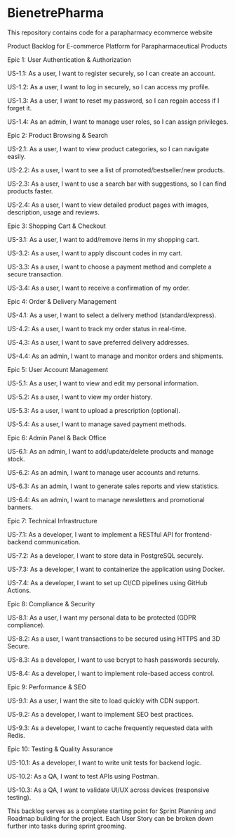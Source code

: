 # BienetrePharma
This repository contains code for a parapharmacy ecommerce website 

Product Backlog for E-commerce Platform for Parapharmaceutical Products

Epic 1: User Authentication & Authorization

US-1.1: As a user, I want to register securely, so I can create an account.

US-1.2: As a user, I want to log in securely, so I can access my profile.

US-1.3: As a user, I want to reset my password, so I can regain access if I forget it.

US-1.4: As an admin, I want to manage user roles, so I can assign privileges.

Epic 2: Product Browsing & Search

US-2.1: As a user, I want to view product categories, so I can navigate easily.

US-2.2: As a user, I want to see a list of promoted/bestseller/new products.

US-2.3: As a user, I want to use a search bar with suggestions, so I can find products faster.

US-2.4: As a user, I want to view detailed product pages with images, description, usage and reviews.

Epic 3: Shopping Cart & Checkout

US-3.1: As a user, I want to add/remove items in my shopping cart.

US-3.2: As a user, I want to apply discount codes in my cart.

US-3.3: As a user, I want to choose a payment method and complete a secure transaction.

US-3.4: As a user, I want to receive a confirmation of my order.

Epic 4: Order & Delivery Management

US-4.1: As a user, I want to select a delivery method (standard/express).

US-4.2: As a user, I want to track my order status in real-time.

US-4.3: As a user, I want to save preferred delivery addresses.

US-4.4: As an admin, I want to manage and monitor orders and shipments.

Epic 5: User Account Management

US-5.1: As a user, I want to view and edit my personal information.

US-5.2: As a user, I want to view my order history.

US-5.3: As a user, I want to upload a prescription (optional).

US-5.4: As a user, I want to manage saved payment methods.

Epic 6: Admin Panel & Back Office

US-6.1: As an admin, I want to add/update/delete products and manage stock.

US-6.2: As an admin, I want to manage user accounts and returns.

US-6.3: As an admin, I want to generate sales reports and view statistics.

US-6.4: As an admin, I want to manage newsletters and promotional banners.

Epic 7: Technical Infrastructure

US-7.1: As a developer, I want to implement a RESTful API for frontend-backend communication.

US-7.2: As a developer, I want to store data in PostgreSQL securely.

US-7.3: As a developer, I want to containerize the application using Docker.

US-7.4: As a developer, I want to set up CI/CD pipelines using GitHub Actions.

Epic 8: Compliance & Security

US-8.1: As a user, I want my personal data to be protected (GDPR compliance).

US-8.2: As a user, I want transactions to be secured using HTTPS and 3D Secure.

US-8.3: As a developer, I want to use bcrypt to hash passwords securely.

US-8.4: As a developer, I want to implement role-based access control.

Epic 9: Performance & SEO

US-9.1: As a user, I want the site to load quickly with CDN support.

US-9.2: As a developer, I want to implement SEO best practices.

US-9.3: As a developer, I want to cache frequently requested data with Redis.

Epic 10: Testing & Quality Assurance

US-10.1: As a developer, I want to write unit tests for backend logic.

US-10.2: As a QA, I want to test APIs using Postman.

US-10.3: As a QA, I want to validate UI/UX across devices (responsive testing).

This backlog serves as a complete starting point for Sprint Planning and Roadmap building for the project. Each User Story can be broken down further into tasks during sprint grooming.


